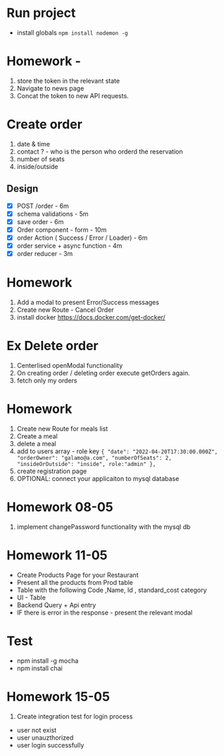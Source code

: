 # Run project

- install globals `npm install nodemon -g`

# Homework -

1. store the token in the relevant state
2. Navigate to news page
3. Concat the token to new API requests.

# Create order

1. date & time
2. contact ? - who is the person who orderd the reservation
3. number of seats
4. inside/outside

## Design

- [x] POST /order - 6m
- [x] schema validations - 5m
- [x] save order - 6m
- [x] Order component - form - 10m
- [x] order Action ( Success / Error / Loader) - 6m
- [x] order service + async function - 4m
- [x] order reducer - 3m

# Homework

1. Add a modal to present Error/Success messages
2. Create new Route - Cancel Order
3. install docker https://docs.docker.com/get-docker/

# Ex Delete order

1. Centerlised openModal functionality
2. On creating order / deleting order execute getOrders again.
3. fetch only my orders

# Homework

1.  Create new Route for meals list
2.  Create a meal
3.  delete a meal
4.  add to users array - role key
    `{ "date": "2022-04-20T17:30:00.000Z", "orderOwner": "galamo@a.com", "numberOfSeats": 2, "insideOrOutside": "inside", role:"admin" },`
5.  create registration page
6.  OPTIONAL: connect your applicaiton to mysql database

# Homework 08-05

1. implement changePassword functionality with the mysql db

# Homework 11-05

- Create Products Page for your Restaurant
- Present all the products from Prod table
- Table with the following Code ,Name, Id , standard_cost category
- UI - Table
- Backend Query + Api entry
- IF there is error in the response - present the relevant modal

# Test

- npm install -g mocha
- npm install chai

# Homework 15-05

1. Create integration test for login process

- user not exist
- user unauzthorized
- user login successfully
